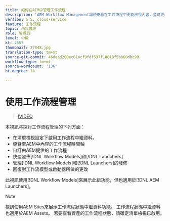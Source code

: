 ```yaml
---
title: 如何在AEM中管理工作流程
description: 'AEM Workflow Management讓使用者在工作流程中更能檢視內容，並可更輕鬆地管理工作流程模型定義。 '
version: 6.5, cloud-service
feature: 工作流程
topic: 內容管理
role: 管理員
level: 中級
kt: 2557
thumbnail: 27848.jpg
translation-type: tm+mt
source-git-commit: 46dead200ec61acf9fdf537f18818f5bb60dbc90
workflow-type: tm+mt
source-wordcount: '136'
ht-degree: 1%

---
```



# 使用工作流程管理

>[!VIDEO](https://video.tv.adobe.com/v/27848/?quality=12&learn=on)

本視訊將探討工作流程管理的下列方面：

+ 在清單檢視設定下啟用工作流程中繼資料。
+ 導覽至AEM中內容的工作流程時間軸
+ 自訂由AEM提供的工作流程
+ 快速發佈[!DNL Workflow Models]和[!DNL Launchers]
+ 管理[!DNL Workflow Models]和[!DNL Launchers]的發佈
+ 回復對工作流模型或啟動器所做的更改

此視訊使用[!DNL Workflow Models]來展示此組功能，但也適用於[!DNL AEM Launchers]。


>[!NOTE]
>
> 視訊使用AEM Sites來展示工作流程狀態中繼資料功能。 工作流程狀態中繼資料也適用於AEM Assets。 若要查看資產的工作流程狀態，請確定清單檢視已啟用。
